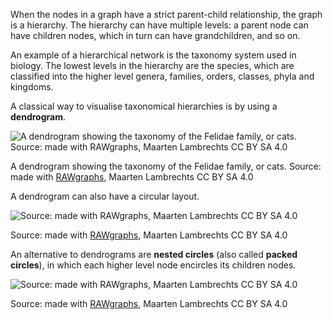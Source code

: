 When the nodes in a graph have a strict parent-child relationship, the graph is a hierarchy. The hierarchy can have multiple levels: a parent node can have children nodes, which in turn can have grandchildren, and so on.

An example of a hierarchical network is the taxonomy system used in biology. The lowest levels in the hierarchy are the species, which are classified into the higher level genera, families, orders, classes, phyla and kingdoms.

A classical way to visualise taxonomical hierarchies is by using a **dendrogram**.

![A dendrogram showing the taxonomy of the Felidae family, or cats. Source: made with [RAWgraphs](https://app.rawgraphs.io/), Maarten Lambrechts CC BY SA 4.0](Visualising%20hierarchies%20and%20networks%208bba0c0b346b49f1878fd362f1b4f86c/felidae-dendrogram.svg)

A dendrogram showing the taxonomy of the Felidae family, or cats. Source: made with [RAWgraphs](https://app.rawgraphs.io/), Maarten Lambrechts CC BY SA 4.0

A dendrogram can also have a circular layout.

![Source: made with [RAWgraphs](https://app.rawgraphs.io/), Maarten Lambrechts CC BY SA 4.0](Visualising%20hierarchies%20and%20networks%208bba0c0b346b49f1878fd362f1b4f86c/felidae-circular-dendrogram.svg)

Source: made with [RAWgraphs](https://app.rawgraphs.io/), Maarten Lambrechts CC BY SA 4.0

An alternative to dendrograms are **nested circles** (also called **packed circles**), in which each higher level node encircles its children nodes.

![Source: made with [RAWgraphs](https://app.rawgraphs.io/), Maarten Lambrechts CC BY SA 4.0](Visualising%20hierarchies%20and%20networks%208bba0c0b346b49f1878fd362f1b4f86c/felidae-packed-circles.svg)

Source: made with [RAWgraphs](https://app.rawgraphs.io/), Maarten Lambrechts CC BY SA 4.0